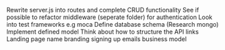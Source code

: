 Rewrite server.js into routes and complete CRUD functionality
See if possible to refactor middleware (seperate folder) for authentication
Look into test frameworks e.g moca 
Define database schema (Research mongo)
Implement defined model
Think about how to structure the API links 
Landing page name branding signing up emails business model 
